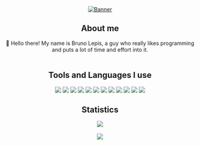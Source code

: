 <div align="center">
  <p align="center">
    <a href="https://brunolepis.xyz/"
      ><img src="https://brunolepis.xyz/bruno_banner.png" alt="Banner"
    /></a>
  </p>

  ## About me 
  👋 Hello there! My name is Bruno Lepis, a guy who really likes programming and puts a lot of time and effort into it. 
  <br /><br />
  
  ## Tools and Languages I use
  <p align="center">
    <img src="https://img.shields.io/badge/-Visual_Studio_Code-grey?logo=visual-studio-code" />
    <img src="https://img.shields.io/badge/-Node.js-grey?logo=node.js" />
    <img src="https://img.shields.io/badge/-React-grey?logo=react" />
    <img src="https://img.shields.io/badge/-Next.js-grey?logo=next.js" />
    <img src="https://img.shields.io/badge/-npm-grey?logo=npm" />
    <img src="https://img.shields.io/badge/-MongoDB-grey?logo=mongodb" />
    <img src="https://img.shields.io/badge/-GitHub-grey?logo=github" />
    <img src="https://img.shields.io/badge/-HTML-grey?logo=html5" />
    <img src="https://img.shields.io/badge/-CSS-grey?logo=css3" />
    <img src="https://img.shields.io/badge/-JavaScript-grey?logo=javascript" />
    <img src="https://img.shields.io/badge/-TypeScript-grey?logo=typescript" />
    <img src="https://img.shields.io/badge/-Python-grey?logo=python" />
  </p>
  
  ## Statistics
  <p align="center">
    <img src="https://github-readme-stats.vercel.app/api/top-langs/?username=brunolepis&layout=compact&theme=dark" />
    <br /><br />
    <img src="https://github-readme-stats.vercel.app/api?username=brunolepis&show_icons=true&theme=dark&icon_color=1774d1" />
  </p>
</div>
